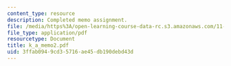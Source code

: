 ```yaml
---
content_type: resource
description: Completed memo assignment.
file: /media/https%3A/open-learning-course-data-rc.s3.amazonaws.com/11-401-introduction-to-housing-community-and-economic-development-fall-2003/3ffab0949cd35716ae45db190debd43d_k_a_memo2.pdf
file_type: application/pdf
resourcetype: Document
title: k_a_memo2.pdf
uid: 3ffab094-9cd3-5716-ae45-db190debd43d
---
```

